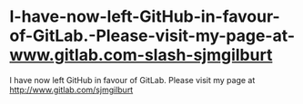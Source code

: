 # I-have-now-left-GitHub-in-favour-of-GitLab.-Please-visit-my-page-at-www.gitlab.com-slash-sjmgilburt
I have now left GitHub in favour of GitLab. Please visit my page at http://www.gitlab.com/sjmgilburt
